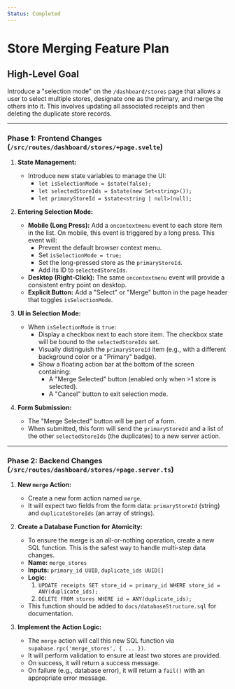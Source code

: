 ```yaml
---
Status: Completed
---
```


# Store Merging Feature Plan

## High-Level Goal

Introduce a "selection mode" on the `/dashboard/stores` page that allows a user to select multiple stores, designate one as the primary, and merge the others into it. This involves updating all associated receipts and then deleting the duplicate store records.

---

### Phase 1: Frontend Changes (`/src/routes/dashboard/stores/+page.svelte`)

1.  **State Management:**
    *   Introduce new state variables to manage the UI:
        *   `let isSelectionMode = $state(false);`
        *   `let selectedStoreIds = $state(new Set<string>());`
        *   `let primaryStoreId = $state<string | null>(null);`

2.  **Entering Selection Mode:**
    *   **Mobile (Long Press):** Add a `oncontextmenu` event to each store item in the list. On mobile, this event is triggered by a long press. This event will:
        *   Prevent the default browser context menu.
        *   Set `isSelectionMode = true;`
        *   Set the long-pressed store as the `primaryStoreId`.
        *   Add its ID to `selectedStoreIds`.
    *   **Desktop (Right-Click):** The same `oncontextmenu` event will provide a consistent entry point on desktop.
    *   **Explicit Button:** Add a "Select" or "Merge" button in the page header that toggles `isSelectionMode`.

3.  **UI in Selection Mode:**
    *   When `isSelectionMode` is `true`:
        *   Display a checkbox next to each store item. The checkbox state will be bound to the `selectedStoreIds` set.
        *   Visually distinguish the `primaryStoreId` item (e.g., with a different background color or a "Primary" badge).
        *   Show a floating action bar at the bottom of the screen containing:
            *   A "Merge Selected" button (enabled only when >1 store is selected).
            *   A "Cancel" button to exit selection mode.

4.  **Form Submission:**
    *   The "Merge Selected" button will be part of a form.
    *   When submitted, this form will send the `primaryStoreId` and a list of the other `selectedStoreIds` (the duplicates) to a new server action.

---

### Phase 2: Backend Changes (`/src/routes/dashboard/stores/+page.server.ts`)

1.  **New `merge` Action:**
    *   Create a new form action named `merge`.
    *   It will expect two fields from the form data: `primaryStoreId` (string) and `duplicateStoreIds` (an array of strings).

2.  **Create a Database Function for Atomicity:**
    *   To ensure the merge is an all-or-nothing operation, create a new SQL function. This is the safest way to handle multi-step data changes.
    *   **Name:** `merge_stores`
    *   **Inputs:** `primary_id UUID`, `duplicate_ids UUID[]`
    *   **Logic:**
        1.  `UPDATE receipts SET store_id = primary_id WHERE store_id = ANY(duplicate_ids);`
        2.  `DELETE FROM stores WHERE id = ANY(duplicate_ids);`
    *   This function should be added to `docs/databaseStructure.sql` for documentation.

3.  **Implement the Action Logic:**
    *   The `merge` action will call this new SQL function via `supabase.rpc('merge_stores', { ... })`.
    *   It will perform validation to ensure at least two stores are provided.
    *   On success, it will return a success message.
    *   On failure (e.g., database error), it will return a `fail()` with an appropriate error message.
